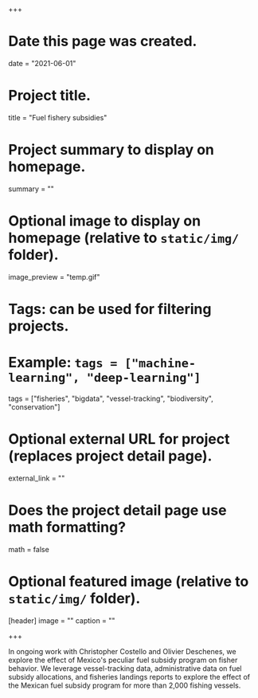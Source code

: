 +++
# Date this page was created.
date = "2021-06-01"

# Project title.
title = "Fuel fishery subsidies"

# Project summary to display on homepage.
summary = ""

# Optional image to display on homepage (relative to `static/img/` folder).
image_preview = "temp.gif"

# Tags: can be used for filtering projects.
# Example: `tags = ["machine-learning", "deep-learning"]`
tags = ["fisheries", "bigdata", "vessel-tracking", "biodiversity", "conservation"]

# Optional external URL for project (replaces project detail page).
external_link = ""

# Does the project detail page use math formatting?
math = false

# Optional featured image (relative to `static/img/` folder).
[header]
image = ""
caption = ""

+++

In ongoing work with Christopher Costello and Olivier Deschenes, we explore the effect of Mexico's peculiar fuel subsidy program on fisher behavior. We leverage vessel-tracking data, administrative data on fuel subsidy allocations, and fisheries landings reports to explore the effect of the Mexican fuel subsidy program for more than 2,000 fishing vessels.

